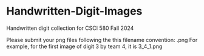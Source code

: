 # Handwritten-Digit-Images
Handwritten digit collection for CSCI 580 Fall 2024

Please submit your png files following the this filename convention:
  <label>_<team>_<count>.png
For example, for the first image of digit 3 by team 4, it is 3_4_1.png
